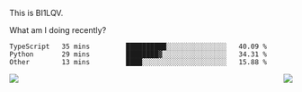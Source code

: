 This is BI1LQV.

What am I doing recently?

<!--START_SECTION:waka-->

```text
TypeScript   35 mins         ██████████░░░░░░░░░░░░░░░   40.09 %
Python       29 mins         ████████▓░░░░░░░░░░░░░░░░   34.31 %
Other        13 mins         ████░░░░░░░░░░░░░░░░░░░░░   15.88 %
```

<!--END_SECTION:waka-->
<img align="right" src="https://github-readme-stats.vercel.app/api?username=bi1lqv&show_icons=true&count_private=true">

<img src="https://metrics.lecoq.io/bi1lqv?template=classic&base.activity=0&base.community=0&base.repositories=0&base.metadata=0&isocalendar=1&base=header%2C%20activity%2C%20community%2C%20repositories%2C%20metadata&base.indepth=false&base.hireable=false&isocalendar=false&isocalendar.duration=full-year&config.timezone=Asia%2FShanghai">
